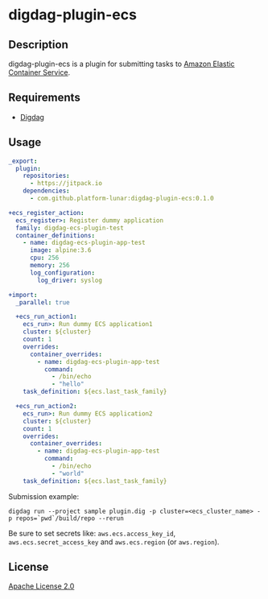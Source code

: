 # digdag-plugin-ecs

## Description

digdag-plugin-ecs is a plugin for submitting tasks to [Amazon Elastic Container Service](https://aws.amazon.com/ecs/).

## Requirements

- [Digdag](https://www.digdag.io/)

## Usage

```yaml
_export:
  plugin:
    repositories:
      - https://jitpack.io
    dependencies:
      - com.github.platform-lunar:digdag-plugin-ecs:0.1.0

+ecs_register_action:
  ecs_register>: Register dummy application
  family: digdag-ecs-plugin-test
  container_definitions:
    - name: digdag-ecs-plugin-app-test
      image: alpine:3.6
      cpu: 256
      memory: 256
      log_configuration:
        log_driver: syslog

+import:
  _parallel: true

  +ecs_run_action1:
    ecs_run>: Run dummy ECS application1
    cluster: ${cluster}
    count: 1
    overrides:
      container_overrides:
        - name: digdag-ecs-plugin-app-test
          command:
            - /bin/echo
            - "hello"
    task_definition: ${ecs.last_task_family}

  +ecs_run_action2:
    ecs_run>: Run dummy ECS application2
    cluster: ${cluster}
    count: 1
    overrides:
      container_overrides:
        - name: digdag-ecs-plugin-app-test
          command:
            - /bin/echo
            - "world"
    task_definition: ${ecs.last_task_family}
```

Submission example:

```
digdag run --project sample plugin.dig -p cluster=<ecs_cluster_name> -p repos=`pwd`/build/repo --rerun
```

Be sure to set secrets like: `aws.ecs.access_key_id`, `aws.ecs.secret_access_key` and `aws.ecs.region` (or `aws.region`).

## License

[Apache License 2.0](LICENSE)
